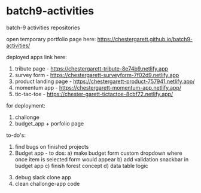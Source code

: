 # batch9-activities
batch-9 activities repositories

open temporary portfolio page here: 
https://chestergarett.github.io/batch9-activities/

deployed apps link here:
1) tribute page - https://chestergarett-tribute-8e74b9.netlify.app
2) survey form - https://chestergarett-surveyform-7f02d9.netlify.app
3) product landing page - https://chestergarett-product-757941.netlify.app/
4) momentum app - https://chestergarett-momentum-app.netlify.app/
5) tic-tac-toe - https://chester-garett-tictactoe-8cbf72.netlify.app/

for deployment:
1) challonge
2) budget_app + porfolio page

to-do's:
1) find bugs on finished projects
2) Budget app - to dos: 
       a) make budget form custom dropdown where once item is selected form would appear
       b) add validation snackbar in budget app
       c) finish forest concept
       d) data table logic      
3. debug slack clone app
4. clean challonge-app code
